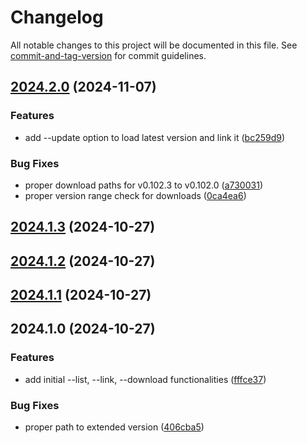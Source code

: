 # Changelog

All notable changes to this project will be documented in this file. See [commit-and-tag-version](https://github.com/absolute-version/commit-and-tag-version) for commit guidelines.

## [2024.2.0](https://github.com/davidsneighbour/hugov/compare/v2024.1.3...v2024.2.0) (2024-11-07)


### Features

* add --update option to load latest version and link it ([bc259d9](https://github.com/davidsneighbour/hugov/commit/bc259d95ae437337e19e6e983fb16e7b7b3ba409))


### Bug Fixes

* proper download paths for v0.102.3 to v0.102.0 ([a730031](https://github.com/davidsneighbour/hugov/commit/a730031a2511ee331f811812c253a8f9737bfc35))
* proper version range check for downloads ([0ca4ea6](https://github.com/davidsneighbour/hugov/commit/0ca4ea67fc01ea57845c731f55bca4cae3cb997b))

## [2024.1.3](https://github.com/davidsneighbour/hugov/compare/v2024.1.2...v2024.1.3) (2024-10-27)

## [2024.1.2](https://github.com/davidsneighbour/hugov/compare/v2024.1.1...v2024.1.2) (2024-10-27)

## [2024.1.1](https://github.com/davidsneighbour/hugov/compare/v2024.1.0...v2024.1.1) (2024-10-27)

## 2024.1.0 (2024-10-27)


### Features

* add initial --list, --link, --download functionalities ([fffce37](https://github.com/davidsneighbour/hugo-versioning/commit/fffce372f9c477e7be44ac7865399b7bb531de98))


### Bug Fixes

* proper path to extended version ([406cba5](https://github.com/davidsneighbour/hugo-versioning/commit/406cba590942e799a8402740a3dd5e0f2649330f))
